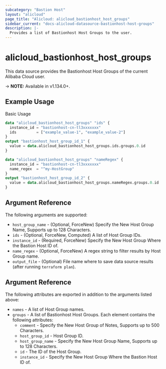 ```yaml
---
subcategory: "Bastion Host"
layout: "alicloud"
page_title: "Alicloud: alicloud_bastionhost_host_groups"
sidebar_current: "docs-alicloud-datasource-bastionhost-host-groups"
description: |-
  Provides a list of Bastionhost Host Groups to the user.
---
```


# alicloud\_bastionhost\_host\_groups

This data source provides the Bastionhost Host Groups of the current Alibaba Cloud user.

-> **NOTE:** Available in v1.134.0+.

## Example Usage

Basic Usage

```terraform
data "alicloud_bastionhost_host_groups" "ids" {
  instance_id = "bastionhost-cn-tl3xxxxxxx"
  ids         = ["example_value-1", "example_value-2"]
}
output "bastionhost_host_group_id_1" {
  value = data.alicloud_bastionhost_host_groups.ids.groups.0.id
}

data "alicloud_bastionhost_host_groups" "nameRegex" {
  instance_id = "bastionhost-cn-tl3xxxxxxx"
  name_regex  = "^my-HostGroup"
}
output "bastionhost_host_group_id_2" {
  value = data.alicloud_bastionhost_host_groups.nameRegex.groups.0.id
}

```

## Argument Reference

The following arguments are supported:

* `host_group_name` - (Optional, ForceNew) Specify the New Host Group Name, Supports up to 128 Characters.
* `ids` - (Optional, ForceNew, Computed)  A list of Host Group IDs.
* `instance_id` - (Required, ForceNew) Specify the New Host Group Where the Bastion Host ID of.
* `name_regex` - (Optional, ForceNew) A regex string to filter results by Host Group name.
* `output_file` - (Optional) File name where to save data source results (after running `terraform plan`).

## Argument Reference

The following attributes are exported in addition to the arguments listed above:

* `names` - A list of Host Group names.
* `groups` - A list of Bastionhost Host Groups. Each element contains the following attributes:
	* `comment` - Specify the New Host Group of Notes, Supports up to 500 Characters.
	* `host_group_id` - Host Group ID.
	* `host_group_name` - Specify the New Host Group Name, Supports up to 128 Characters.
	* `id` - The ID of the Host Group.
	* `instance_id` - Specify the New Host Group Where the Bastion Host ID of.
